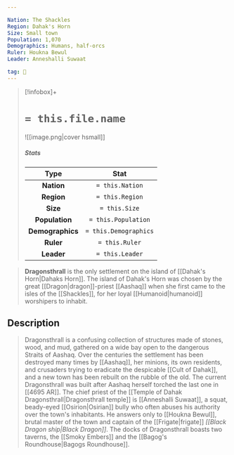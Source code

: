 ```yaml
---

Nation: The Shackles
Region: Dahak's Horn
Size: Small town
Population: 1,070
Demographics: Humans, half-orcs
Ruler: Houkna Bewul
Leader: Anneshalli Suwaat

tag: 🌃
---
```


> [!infobox]+
> #  `= this.file.name`
> ![[image.png|cover hsmall]]
> ##### Stats
> Type | Stat |
> :---:|:---:|
> **Nation** | `= this.Nation` |
> **Region** | `= this.Region` |
> **Size** | `= this.Size` |
> **Population** | `= this.Population` |
> **Demographics** | `= this.Demographics` |
> **Ruler** | `= this.Ruler` |
> **Leader** | `= this.Leader` |



> **Dragonsthrall** is the only settlement on the island of [[Dahak's Horn|Dahaks Horn]]. The island of Dahak's Horn was chosen by the great [[Dragon|dragon]]-priest [[Aashaq]] when she first came to the isles of the [[Shackles]], for her loyal [[Humanoid|humanoid]] worshipers to inhabit. 


## Description

> Dragonsthrall is a confusing collection of structures made of stones, wood, and mud, gathered on a wide bay open to the dangerous Straits of Aashaq. Over the centuries the settlement has been destroyed many times by [[Aashaq]], her minions, its own residents, and crusaders trying to eradicate the despicable [[Cult of Dahak]], and a new town has been rebuilt on the rubble of the old. The current Dragonsthrall was built after Aashaq herself torched the last one in [[4695 AR]].
> The chief priest of the [[Temple of Dahak Dragonsthrall|Dragonsthrall temple]] is [[Anneshalli Suwaat]], a squat, beady-eyed [[Osirion|Osirian]] bully who often abuses his authority over the town's inhabitants. He answers only to [[Houkna Bewul]], brutal master of the town and captain of the [[Frigate|frigate]] *[[Black Dragon ship|Black Dragon]]*. The docks of Dragonsthrall boasts two taverns, the [[Smoky Embers]] and the [[Bagog's Roundhouse|Bagogs Roundhouse]].








